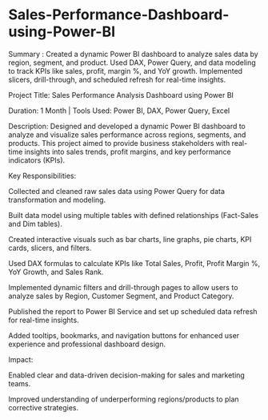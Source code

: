 # Sales-Performance-Dashboard-using-Power-BI
Summary : Created a dynamic Power BI dashboard to analyze sales data by region, segment, and product. Used DAX, Power Query, and data modeling to track KPIs like sales, profit, margin %, and YoY growth. Implemented slicers, drill-through, and scheduled refresh for real-time insights.

Project Title: Sales Performance Analysis Dashboard using Power BI

Duration: 1 Month | Tools Used: Power BI, DAX, Power Query, Excel

Description:
Designed and developed a dynamic Power BI dashboard to analyze and visualize sales performance across regions, segments, and products. This project aimed to provide business stakeholders with real-time insights into sales trends, profit margins, and key performance indicators (KPIs).

Key Responsibilities:

Collected and cleaned raw sales data using Power Query for data transformation and modeling.

Built data model using multiple tables with defined relationships (Fact-Sales and Dim tables).

Created interactive visuals such as bar charts, line graphs, pie charts, KPI cards, slicers, and filters.

Used DAX formulas to calculate KPIs like Total Sales, Profit, Profit Margin %, YoY Growth, and Sales Rank.

Implemented dynamic filters and drill-through pages to allow users to analyze sales by Region, Customer Segment, and Product Category.

Published the report to Power BI Service and set up scheduled data refresh for real-time insights.

Added tooltips, bookmarks, and navigation buttons for enhanced user experience and professional dashboard design.

Impact:

Enabled clear and data-driven decision-making for sales and marketing teams.

Improved understanding of underperforming regions/products to plan corrective strategies.


